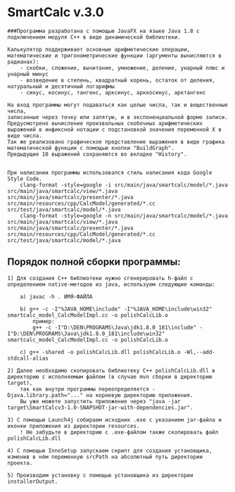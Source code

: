 
# SmartCalc v.3.0

	###Программа разработана с помощью JavaFX на языке Java 1.8 с подключением модуля С++ в виде динамической библиотеки.

	Калькулятор поддерживает основные арифметические операции, математические и тригонометрические функции (аргументы вычисляются в радианах):
		- скобки, сложение, вычитание, умножение, деление, унарный плюс и унарный минус
		- возведение в степень, квадратный корень, остаток от деления, натуральный и десятичный логарифмы
		- синус, косинус, тангенс, арксинус, арккосинус, арктангенс
	
	На вход программы могут подаваться как целые числа, так и вещественные числа, 
	записанные через точку или запятую, и в экспоненциальной форме записи.
	Предусмотрено вычисление произвольных скобочных арифметических выражений в инфиксной нотации с подстановкой значения переменной X в виде числа.
	Так же реализовано графическое представление выражения в виде графика математической функции с помощью кнопки "BuildGraph".
	Предыдущие 10 выражений сохраняются во вкладке "History".
	
	
	При написании программы использовался стиль написания кода Google Style Code.
		clang-format -style=google -i src/main/java/smartcalc/model/*.java src/main/java/smartcalc/view/*.java src/main/java/smartcalc/presenter/*.java src/main/resources/cpp/CalcModel/generated/*.cc src/test/java/smartcalc/model/*.java
		clang-format -style=google -n src/main/java/smartcalc/model/*.java src/main/java/smartcalc/view/*.java src/main/java/smartcalc/presenter/*.java src/main/resources/cpp/CalcModel/generated/*.cc src/test/java/smartcalc/model/*.java

## Порядок полной сборки программы:

	1) Для создания С++ библиотеки нужно сгенерировать h-файл с определением native-методов из java, используем следующие команды:

		a) javac -h . ИМЯ-ФАЙЛА

		b) g++ -c -I"%JAVA_HOME\include" -I"%JAVA_HOME\include\win32" smartcalc_model_CalcModelImpl.cc -o polishCalcLib.o
			пример: 
			g++ -c -I"D:\DEN\PROGRAMS\Java\jdk1.8.0_181\include" -I"D:\DEN\PROGRAMS\Java\jdk1.8.0_181\include\win32" smartcalc_model_CalcModelImpl.cc -o polishCalcLib.o

		c) g++ -shared -o polishCalcLib.dll polishCalcLib.o -Wl,--add-stdcall-alias

	2) Далее необходимо скопировать библиотеку C++ polishCalcLib.dll в директорию с исполняемым файлом (в случае mvn сборки в директорию target), 
		так как внутри программы переопределяется -Djava.library.path="..." на корневую директорию приложения.
		Вы уже можете запустить приложение через "java -jar target\SmartCalcv3-1.0-SNAPSHOT-jar-with-dependencies.jar".

	3) С помощью Launch4j собираем исходник .exe с указанием jar-файла и иконки приложения из директории resources.
		! Не забудьте в директорию с .exe-файлом также скопировать файл polishCalcLib.dll

	4) С помощью InnoSetup запускаем скрипт для создания установщика, изменив в нём переменную srcPath на абсолютный путь директории проекта.

	5) Производим установку с помощью установщика из директории installerOutput.



	

